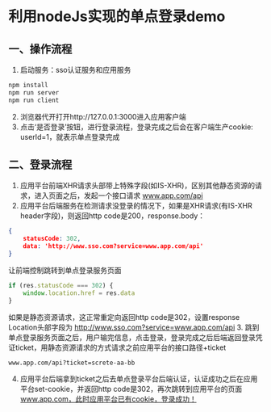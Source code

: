# 利用nodeJs实现的单点登录demo

## 一、操作流程
1. 启动服务：sso认证服务和应用服务
```bash
npm install
npm run server
npm run client
```
2. 浏览器代开打开http://127.0.0.1:3000进入应用客户端
3. 点击‘是否登录’按钮，进行登录流程，登录完成之后会在客户端生产cookie: userId=1，就表示单点登录完成

## 二、登录流程 
1. 应用平台前端XHR请求头部带上特殊字段(如IS-XHR)，区别其他静态资源的请求，进入页面之后，发起一个接口请求 www.app.com/api
2. 应用平台后端服务在检测请求没登录的情况下，如果是XHR请求(有IS-XHR header字段)，则返回http code是200，response.body：
```json
{
    statusCode: 302,
    data: 'http://www.sso.com?service=www.app.com/api'
}
```
让前端控制跳转到单点登录服务页面
```JavaScript
if (res.statusCode === 302) {
    window.location.href = res.data
}
```
如果是静态资源请求，这正常重定向返回http code是302，设置response Location头部字段为 http://www.sso.com?service=www.app.com/api
3. 跳到单点登录服务页面之后，用户输完信息，点击登录，登录完成之后后端返回登录凭证ticket，用静态资源请求的方式请求之前应用平台的接口路径+ticket
```
www.app.com/api?ticket=screte-aa-bb
```
4. 应用平台后端拿到ticket之后去单点登录平台后端认证，认证成功之后在应用平台set-cookie，并返回http code是302，再次跳转到应用平台的页面 www.app.com，此时应用平台已有cookie，登录成功！